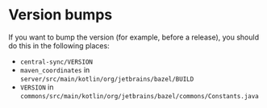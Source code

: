 # Version bumps

If you want to bump the version (for example, before a release), you should do this in the following places:

- `central-sync/VERSION`
- `maven_coordinates` in `server/src/main/kotlin/org/jetbrains/bazel/BUILD`
- `VERSION` in `commons/src/main/kotlin/org/jetbrains/bazel/commons/Constants.java`
